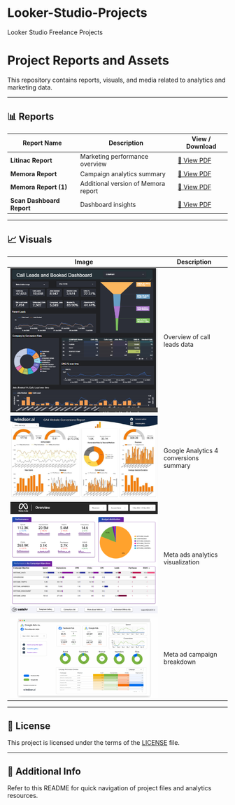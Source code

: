 # Looker-Studio-Projects
Looker Studio Freelance Projects

# Project Reports and Assets

This repository contains reports, visuals, and media related to analytics and marketing data.

---

## 📊 Reports

| Report Name | Description | View / Download |
|--------------|--------------|------------------|
| **Litinac Report** | Marketing performance overview | [📄 View PDF](./Litinac_Report.pdf) |
| **Memora Report** | Campaign analytics summary | [📄 View PDF](./Memora_Report.pdf) |
| **Memora Report (1)** | Additional version of Memora report | [📄 View PDF](./Memora_Report%20(1).pdf) |
| **Scan Dashboard Report** | Dashboard insights | [📄 View PDF](./Scan_Dashboard.pdf) |

---

## 📈 Visuals

| Image | Description |
|--------|-------------|
| ![Call Leads](./Call%20leads.png) | Overview of call leads data |
| ![GA4 Conversions](./GA4-Conversions-930x523.jpg) | Google Analytics 4 conversions summary |
| ![Meta Ads](./Meta%20ads.png) | Meta ads analytics visualization |
| ![Meta Ada](./Meta%20Ada.png) | Meta ad campaign breakdown |

---

## 📜 License

This project is licensed under the terms of the [LICENSE](./LICENSE) file.

---

## 🧾 Additional Info

Refer to this README for quick navigation of project files and analytics resources.

